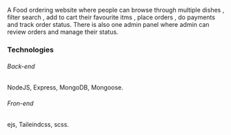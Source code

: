 A Food ordering website where people can browse through multiple dishes , filter search , add to cart their favourite itms , place orders , do payments and track order status. There is also one admin panel where admin can review orders and manage their status.

### Technologies

###### Back-end

NodeJS, Express, MongoDB, Mongoose.

###### Fron-end

ejs, Taileindcss, scss.

